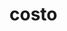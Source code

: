 # costo

<!-- [![Gitter][gitter-badge]][gitter-link] -->

<!-- |      CI              | status | -->
<!-- |----------------------|--------| -->
<!-- | conda.recipe         | [![Conda Actions Status][actions-conda-badge]][actions-conda-link] | -->
<!-- | pip builds           | [![Pip Actions Status][actions-pip-badge]][actions-pip-link] | -->


<!-- An example project built with [pybind11][] and [scikit-build-core][]. Python -->
<!-- 3.7+ (see older commits for older versions of Python using [scikit-build (classic)][]). -->


<!-- [gitter-badge]:            https://badges.gitter.im/pybind/Lobby.svg -->
<!-- [gitter-link]:             https://gitter.im/pybind/Lobby -->
<!-- [actions-badge]:           https://github.com/pybind/scikit_build_example/workflows/Tests/badge.svg -->
<!-- [actions-conda-link]:      https://github.com/pybind/scikit_build_example/actions?query=workflow%3AConda -->
<!-- [actions-conda-badge]:     https://github.com/pybind/scikit_build_example/workflows/Conda/badge.svg -->
<!-- [actions-pip-link]:        https://github.com/pybind/scikit_build_example/actions?query=workflow%3APip -->
<!-- [actions-pip-badge]:       https://github.com/pybind/scikit_build_example/workflows/Pip/badge.svg -->
<!-- [actions-wheels-link]:     https://github.com/pybind/scikit_build_example/actions?query=workflow%3AWheels -->
<!-- [actions-wheels-badge]:    https://github.com/pybind/scikit_build_example/workflows/Wheels/badge.svg -->

<!-- ## Installation -->

<!-- - Clone this repository -->
<!-- - `pip install ./scikit_build_example` -->

<!-- ## Test call -->

<!-- ```python -->
<!-- import scikit_build_example -->

<!-- scikit_build_example.add(1, 2) -->
<!-- ``` -->

<!-- ## Files -->

<!-- This example has several files that are a good idea, but aren't strictly -->
<!-- necessary. The necessary files are: -->

<!-- * `pyproject.toml`: The Python project file -->
<!-- * `CMakeLists.txt`: The CMake configuration file -->
<!-- * `src/main.cpp`: The source file for the C++ build -->
<!-- * `src/scikit_build_example/__init__.py`: The Python portion of the module. The root of the module needs to be `<package_name>`, `src/<package_name>`, or `python/<package_name>` to be auto-discovered. -->

<!-- These files are also expected and highly recommended: -->

<!-- * `.gitignore`: Git's ignore list, also used by `scikit-build-core` to select files for the SDist -->
<!-- * `README.md`: The source for the PyPI description -->
<!-- * `LICENSE`: The license file -->

<!-- There are also several completely optional directories: -->

<!-- * `.github`: configuration for [Dependabot][] and [GitHub Actions][] -->
<!-- * `conda.recipe`: Example recipe. Normally you should submit projects to conda-forge instead of building them yourself, but this is useful for testing the example. -->
<!-- * `docs/`: Documentation -->
<!-- * `tests/`: Tests go here -->

<!-- And some optional files: -->

<!-- * `.pre-commit-config.yaml`: Configuration for the fantastic static-check runner [pre-commit][]. -->
<!-- * `noxfile.py`: Configuration for the [nox][] task runner, which helps make setup easier for contributors. -->

<!-- This is a simplified version of the recommendations in the [Scientific-Python -->
<!-- Development Guide][], which is a _highly_ recommended read for anyone -->
<!-- interested in Python package development (Scientific or not). The guide also -->
<!-- has a cookiecutter that includes scikit-build-core and pybind11 as a backend -->
<!-- choice. -->

<!-- ### CI Examples -->

<!-- There are examples for CI in `.github/workflows`. A simple way to produces -->
<!-- binary "wheels" for all platforms is illustrated in the "wheels.yml" file, -->
<!-- using [cibuildwheel][]. -->

<!-- ## License -->

<!-- pybind11 is provided under a BSD-style license that can be found in the LICENSE -->
<!-- file. By using, distributing, or contributing to this project, you agree to the -->
<!-- terms and conditions of this license. -->

<!-- [cibuildwheel]: https://cibuildwheel.readthedocs.io -->
<!-- [scientific-python development guide]: https://learn.scientific-python.org/development -->
<!-- [dependabot]: https://docs.github.com/en/code-security/dependabot -->
<!-- [github actions]: https://docs.github.com/en/actions -->
<!-- [pre-commit]: https://pre-commit.com -->
<!-- [nox]: https://nox.thea.codes -->
<!-- [pybind11]: https://pybind11.readthedocs.io -->
<!-- [scikit-build-core]: https://scikit-build-core.readthedocs.io -->
<!-- [scikit-build (classic)]: https://scikit-build.readthedocs.io -->
